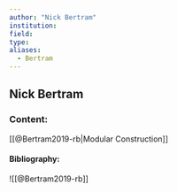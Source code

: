 ```yaml
---
author: "Nick Bertram"
institution:
field:
type:
aliases:
  - Bertram
---
```


## Nick Bertram

### Content:
[[@Bertram2019-rb|Modular Construction]]

#### Bibliography:

![[@Bertram2019-rb]]